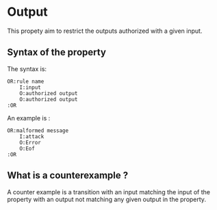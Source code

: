 # Output

This propety aim to restrict the outputs authorized with a given input.

## Syntax of the property
The syntax is:

```
OR:rule name 
    I:input
    O:authorized output
    O:authorized output 
:OR
```

An example is :
```
OR:malformed message
    I:attack
    O:Error
    O:Eof
:OR
```

## What is a counterexample ?
A counter example is a transition with an input matching the input of the property with an output not matching any given output in the property.

